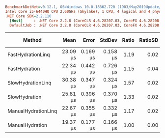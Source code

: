 ``` ini

BenchmarkDotNet=v0.12.1, OS=Windows 10.0.18362.720 (1903/May2019Update/19H1)
Intel Core i5-6440HQ CPU 2.60GHz (Skylake), 1 CPU, 4 logical and 4 physical cores
.NET Core SDK=2.2.110
  [Host]     : .NET Core 2.2.8 (CoreCLR 4.6.28207.03, CoreFX 4.6.28208.02), X64 RyuJIT
  DefaultJob : .NET Core 2.2.8 (CoreCLR 4.6.28207.03, CoreFX 4.6.28208.02), X64 RyuJIT


```
|              Method |     Mean |    Error |   StdDev | Ratio | RatioSD |  Gen 0 | Gen 1 | Gen 2 | Allocated |
|-------------------- |---------:|---------:|---------:|------:|--------:|-------:|------:|------:|----------:|
|   FastHydrationLinq | 23.09 μs | 0.169 μs | 0.158 μs |  1.19 |    0.02 | 3.8452 |     - |     - |  11.84 KB |
|       FastHydration | 22.34 μs | 0.442 μs | 0.726 μs |  1.15 |    0.04 | 3.1738 |     - |     - |   9.78 KB |
|   SlowHydrationLinq | 30.38 μs | 0.347 μs | 0.324 μs |  1.57 |    0.02 | 4.3335 |     - |     - |  13.34 KB |
|       SlowHydration | 25.81 μs | 0.396 μs | 0.370 μs |  1.33 |    0.02 | 3.6621 |     - |     - |  11.28 KB |
| ManualHydrationLinq | 22.67 μs | 0.355 μs | 0.332 μs |  1.17 |    0.02 | 3.8452 |     - |     - |  11.84 KB |
|     ManualHydration | 19.37 μs | 0.177 μs | 0.166 μs |  1.00 |    0.00 | 3.1738 |     - |     - |   9.78 KB |
